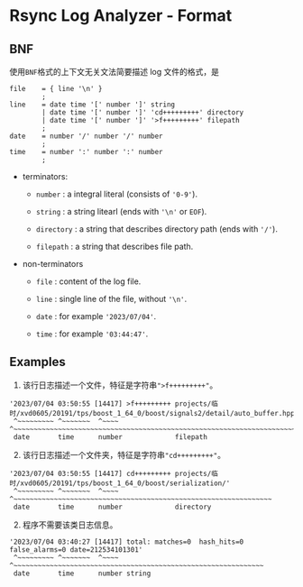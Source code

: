 # Rsync Log Analyzer - Format

## BNF

使用`BNF`格式的上下文无关文法简要描述 log 文件的格式，是

```bnf
file    = { line '\n' }
        ;
line    = date time '[' number ']' string
        | date time '[' number ']' 'cd+++++++++' directory
        | date time '[' number ']' '>f+++++++++' filepath
        ;
date    = number '/' number '/' number
        ;
time    = number ':' number ':' number
        ;
```

- terminators:

  - `number` : a integral literal (consists of `'0-9'`).

  - `string` : a string litearl (ends with `'\n'` or `EOF`).

  - `directory` : a string that describes directory path (ends with `'/'`).

  - `filepath` : a string that describes file path.

- non-terminators

  - `file` : content of the log file.

  - `line` : single line of the file, without `'\n'`.

  - `date` : for example `'2023/07/04'`.

  - `time` : for example `'03:44:47'`.

## Examples

1. 该行日志描述一个文件，特征是字符串`">f+++++++++"`。

```text
'2023/07/04 03:50:55 [14417] >f+++++++++ projects/临时/xvd0605/20191/tps/boost_1_64_0/boost/signals2/detail/auto_buffer.hpp'
 ^~~~~~~~~~ ^~~~~~~~  ^~~~~              ^~~~~~~~~~~~~~~~~~~~~~~~~~~~~~~~~~~~~~~~~~~~~~~~~~~~~~~~~~~~~~~~~~~~~~~~~~~~~~~~~~
 date       time      number             filepath
```

2. 该行日志描述一个文件夹，特征是字符串`"cd+++++++++"`。

```text
'2023/07/04 03:50:55 [14417] cd+++++++++ projects/临时/xvd0605/20191/tps/boost_1_64_0/boost/serialization/'
 ^~~~~~~~~~ ^~~~~~~~  ^~~~~              ^~~~~~~~~~~~~~~~~~~~~~~~~~~~~~~~~~~~~~~~~~~~~~~~~~~~~~~~~~~~~~~~~
 date       time      number             directory
```

2. 程序不需要该类日志信息。

```text
'2023/07/04 03:40:27 [14417] total: matches=0  hash_hits=0  false_alarms=0 date=212534101301'
 ^~~~~~~~~~ ^~~~~~~~  ^~~~~  ^~~~~~~~~~~~~~~~~~~~~~~~~~~~~~~~~~~~~~~~~~~~~~~~~~~~~~~~~~~~~~~
 date       time      number string
```
